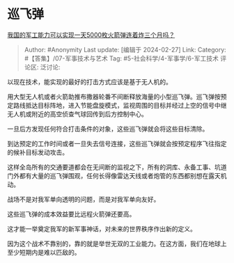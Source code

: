 # 巡飞弹
[我国的军工能力可以实现一天5000枚火箭弹连着炸三个月吗？](https://www.zhihu.com/question/645481723/answer/3410625614)

> Author: #Anonymity
> Last update: [编辑于 2024-02-27]
> Link:
> Category: #【答集】/07-军事技术与艺术 
> Tag: #5-社会科学/4-军事学/6-军工技术 
> 评论区:
> 泛讨论:

以现在技术，能实现的最好的打击方式应该是基于无人机的。

用大型无人机或者火箭助推布撒器轮番不间断释放海量的小型巡飞弹。巡飞弹按预定路线抵达目标阵地，进入节能盘旋模式，监视周围的目标并经过上空的信号中继无人机或附近的高空侦查气球回传到后方控制中心。

一旦后方发现任何符合打击条件的对象，这些巡飞弹就会将这些目标清除。

到达预定的工作时间或者一旦失去信号连接，这些巡飞弹就会按预定程序飞往指定的候补目标发动攻击。

这样全岛所有的交通要道都会在无间断的监视之下，所有的洞库、永备工事、坑道门外都有大量的巡飞弹围观，任何长得像雷达天线或者炮管的东西都别想在露天机动。

战场不是对我军单向透明的问题，而是对我军单向友好。

这些巡飞弹的成本效益要比远程火箭弹还要高。

这才能一举奠定我军的新军事神话，对未来的世界秩序作出新的定义。

因为这个战术不靠别的，靠的就是举世无双的工业能力。在这方面，我们在地球上至少短期内是难以匹敌的。